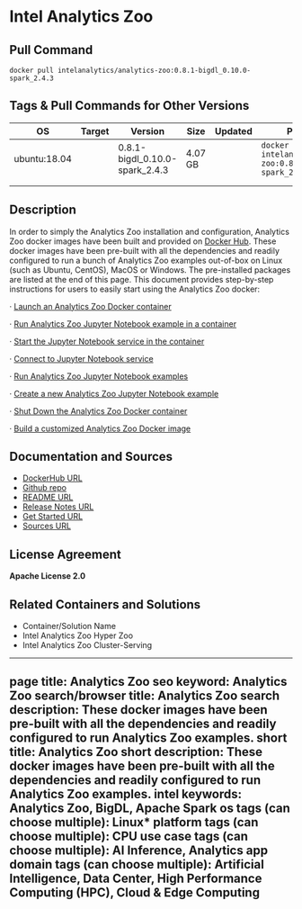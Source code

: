 
# Intel Analytics Zoo

## Pull Command

```
docker pull intelanalytics/analytics-zoo:0.8.1-bigdl_0.10.0-spark_2.4.3

```

## Tags & Pull Commands for Other Versions

| OS  | Target | Version | Size | Updated | Pull Command |
| --- | ------ | ------- | ---- | ------- | ------------ |
| ubuntu:18.04 |        | 0.8.1-bigdl_0.10.0-spark_2.4.3 | 4.07 GB |         | `docker pull intelanalytics/analytics-zoo:0.8.1-bigdl_0.10.0-spark_2.4.3` |
|     |        |         |      |         |  |
|     |        |         |      |         |  |

## Description

In order to simply the Analytics Zoo installation and configuration, Analytics Zoo docker images have been built and provided on [Docker Hub](https://hub.docker.com/r/intelanalytics/analytics-zoo). These docker images have been pre-built with all the dependencies and readily configured to run a bunch of Analytics Zoo examples out-of-box on Linux (such as Ubuntu, CentOS), MacOS or Windows. The pre-installed packages are listed at the end of this page. This document provides step-by-step instructions for users to easily start using the Analytics Zoo docker:

·         [Launch an Analytics Zoo Docker container](https://analytics-zoo.github.io/0.8.1/#DockerUserGuide/%23launch-an-analytics-zoo-docker-container) 

·         [Run Analytics Zoo Jupyter Notebook example in a container](https://analytics-zoo.github.io/0.8.1/#DockerUserGuide/%23run-analytics-zoo-jupyter-notebook-example-in-a-container) 

·         [Start the Jupyter Notebook service in the container](https://analytics-zoo.github.io/0.8.1/#DockerUserGuide/%23start-the-jupyter-notebook-service-in-the-container) 

·         [Connect to Jupyter Notebook service](https://analytics-zoo.github.io/0.8.1/#DockerUserGuide/%23connect-to-jupyter-notebook-service) 

·         [Run Analytics Zoo Jupyter Notebook examples](https://analytics-zoo.github.io/0.8.1/#DockerUserGuide/%23run-analytics-zoo-jupyter-notebook-examples)

·         [Create a new Analytics Zoo Jupyter Notebook example](https://analytics-zoo.github.io/0.8.1/#DockerUserGuide/%23create-a-new-analytics-zoo-jupyter-notebook-example) 

·         [Shut Down the Analytics Zoo Docker container](https://analytics-zoo.github.io/0.8.1/#DockerUserGuide/%23shut-down-the-analytics-zoo-docker-container) 

·         [Build a customized Analytics Zoo Docker image](https://analytics-zoo.github.io/0.8.1/#DockerUserGuide/%23build-a-customized-analytics-zoo-docker-image) 

## Documentation and Sources

- [DockerHub URL](<https://hub.docker.com/repository/docker/intelanalytics/analytics-zoo/> )
- [Github repo](<https://github.com/intel-analytics/analytics-zoo/tree/master/docker/zoo>)
- [README URL](<https://github.com/intel-analytics/analytics-zoo/blob/master/docker/zoo/README.md>)
- [Release Notes URL](https://analytics-zoo.github.io/0.8.1/#release-docs/ )
- [Get Started URL](https://analytics-zoo.github.io/0.8.1/#DockerUserGuide/  )
- [Sources URL](<https://github.com/intel-analytics/analytics-zoo/blob/master/docker/zoo/Dockerfile>)

## License Agreement

**Apache License 2.0** 

## Related Containers and Solutions

- Container/Solution Name
- Intel      Analytics Zoo Hyper Zoo
- Intel      Analytics Zoo  Cluster-Serving

---
page title: Analytics Zoo
seo keyword: Analytics Zoo
search/browser title: Analytics Zoo
search description: These docker images have been pre-built with all the dependencies and readily configured to run Analytics Zoo examples.
short title: Analytics Zoo
short description: These docker images have been pre-built with all the dependencies and readily configured to run Analytics Zoo examples.
intel keywords: Analytics Zoo, BigDL, Apache Spark
os tags (can choose multiple): Linux*
platform tags (can choose multiple): CPU
use case tags (can choose multiple): AI Inference, Analytics
app domain tags (can choose multiple): Artificial Intelligence, Data Center, High Performance Computing (HPC), Cloud & Edge Computing
---
